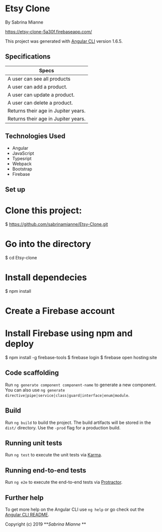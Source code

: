 # Etsy Clone
By Sabrina Mianne

https://etsy-clone-5a30f.firebaseapp.com/


This project was generated with [Angular CLI](https://github.com/angular/angular-cli) version 1.6.5.

## Specifications


| Specs  |
| ------------- |
| A user can see all products |
| A user can add a product.|
| A user can update a product.|
| A user can delete a product. |
| Returns their age in Jupiter years.|
| Returns their age in Jupiter years.|

## Technologies Used

* Angular
* JavaScript
* Typesript
* Webpack
* Bootstrap
* Firebase

## Set up

# Clone this project:
$ https://github.com/sabrinamianne/Etsy-Clone.git

# Go into the directory
$ cd Etsy-clone

# Install dependecies
$ npm install

# Create a Firebase account

# Install Firebase using npm and deploy
$ npm install -g firebase-tools
$ firebase login
$ firebase open hosting:site


## Code scaffolding

Run `ng generate component component-name` to generate a new component. You can also use `ng generate directive|pipe|service|class|guard|interface|enum|module`.

## Build

Run `ng build` to build the project. The build artifacts will be stored in the `dist/` directory. Use the `-prod` flag for a production build.

## Running unit tests

Run `ng test` to execute the unit tests via [Karma](https://karma-runner.github.io).

## Running end-to-end tests

Run `ng e2e` to execute the end-to-end tests via [Protractor](http://www.protractortest.org/).

## Further help

To get more help on the Angular CLI use `ng help` or go check out the [Angular CLI README](https://github.com/angular/angular-cli/blob/master/README.md).


Copyright (c) 2019 **_Sabrina Mianne_ **
